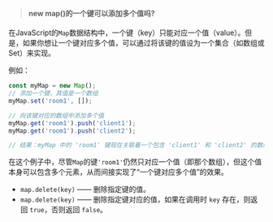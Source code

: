> #### new map()的一个键可以添加多个值吗?

在JavaScript的`Map`数据结构中，一个键（key）只能对应一个值（value）。但是，如果你想让一个键对应多个值，可以通过将该键的值设为一个集合（如数组或Set）来实现。

例如：

```javascript
const myMap = new Map();
// 添加一个键，其值是一个数组
myMap.set('room1', []);

// 向该键对应的数组中添加多个值
myMap.get('room1').push('client1');
myMap.get('room1').push('client2');

// 结果：myMap 中的 'room1' 键现在关联着一个包含 'client1' 和 'client2' 的数组
```

在这个例子中，尽管`Map`的键`'room1'`仍然只对应一个值（即那个数组），但这个值本身可以包含多个元素，从而间接实现了“一个键对应多个值”的效果。

- `map.delete(key)` —— 删除指定键的值。
- `map.delete(key)` —— 删除指定键对应的值，如果在调用时 `key` 存在，则返回 `true`，否则返回 `false`。